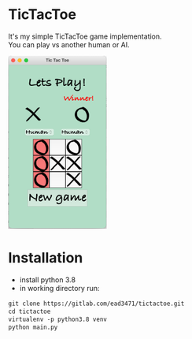 # TicTacToe
It's my simple TicTacToe game implementation.<br>
You can play vs another human or AI.<br>

<div align="left">
    <img src="images/main_window.png" width="200px"</img> 
</div>

# Installation
- install python 3.8
- in working directory run:

```
git clone https://gitlab.com/ead3471/tictactoe.git
cd tictactoe
virtualenv -p python3.8 venv
python main.py

```
